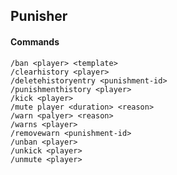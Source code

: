 ## Punisher

#### Commands
`/ban <player> <template>`<br>
`/clearhistory <player>`<br>
`/deletehistoryentry <punishment-id>`<br>
`/punishmenthistory <player>`<br>
`/kick <player>`<br>
`/mute player <duration> <reason>`<br>
`/warn <palyer> <reason>`<br>
`/warns <player>`<br>
`/removewarn <punishment-id>`<br>
`/unban <player>`<br>
`/unkick <player>`<br>
`/unmute <player>`<br>
